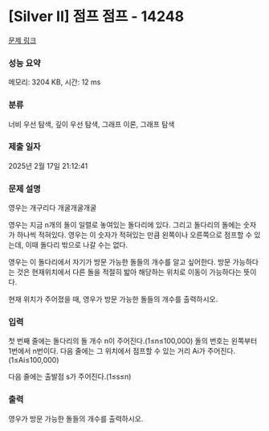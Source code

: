 # [Silver II] 점프 점프 - 14248 

[문제 링크](https://www.acmicpc.net/problem/14248) 

### 성능 요약

메모리: 3204 KB, 시간: 12 ms

### 분류

너비 우선 탐색, 깊이 우선 탐색, 그래프 이론, 그래프 탐색

### 제출 일자

2025년 2월 17일 21:12:41

### 문제 설명

<p>영우는 개구리다 개굴개굴개굴</p>

<p>영우는 지금 n개의 돌이 일렬로 놓여있는 돌다리에 있다. 그리고 돌다리의 돌에는 숫자가 하나씩 적혀있다. 영우는 이 숫자가 적혀있는 만큼 왼쪽이나 오른쪽으로 점프할 수 있는데, 이때 돌다리 밖으로 나갈 수는 없다.</p>

<p>영우는 이 돌다리에서 자기가 방문 가능한 돌들의 개수를 알고 싶어한다. 방문 가능하다는 것은 현재위치에서 다른 돌을 적절히 밟아 해당하는 위치로 이동이 가능하다는 뜻이다.</p>

<p>현재 위치가 주어졌을 때, 영우가 방문 가능한 돌들의 개수를 출력하시오.</p>

### 입력 

 <p>첫 번째 줄에는 돌다리의 돌 개수 n이 주어진다.(1≤n≤100,000) 돌의 번호는 왼쪽부터 1번에서 n번이다. 다음 줄에는 그 위치에서 점프할 수 있는 거리 Ai가 주어진다.(1≤Ai≤100,000)</p>

<p>다음 줄에는 출발점 s가 주어진다.(1≤s≤n)</p>

### 출력 

 <p>영우가 방문 가능한 돌들의 개수를 출력하시오.</p>

